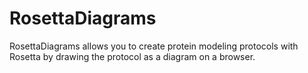 RosettaDiagrams
===============

RosettaDiagrams allows you to create protein modeling protocols with Rosetta by drawing the protocol as a diagram on a browser.
